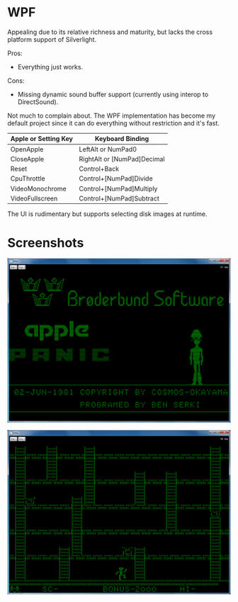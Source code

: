 # WPF
Appealing due to its relative richness and maturity, but lacks the cross platform support of Silverlight.

Pros:
* Everything just works.

Cons:
* Missing dynamic sound buffer support (currently using interop to DirectSound).

Not much to complain about. The WPF implementation has become my default project since it can do everything without restriction and it's fast.

|Apple or Setting Key|Keyboard Binding|
|---|---|
|OpenApple|LeftAlt or NumPad0|
|CloseApple|RightAlt or \[NumPad\]Decimal|
|Reset|Control+Back|
|CpuThrottle|Control+\[NumPad\]Divide|
|VideoMonochrome|Control+\[NumPad\]Multiply|
|VideoFullscreen|Control+\[NumPad\]Subtract|

The UI is rudimentary but supports selecting disk images at runtime.

# Screenshots
![Apple Panic](Virtu.Wpf-ApplePanic1.png)

![Apple Panic](Virtu.Wpf-ApplePanic2.png)